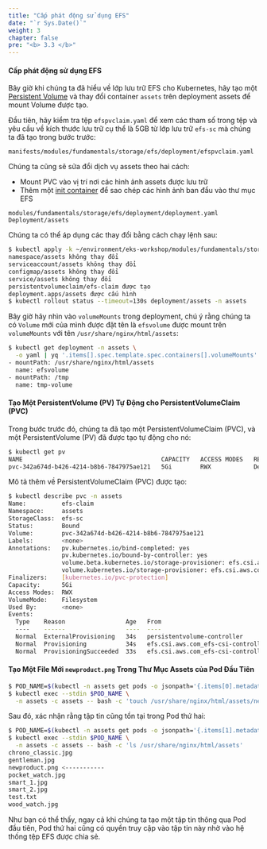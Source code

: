 ```yaml
---
title: "Cấp phát động sử dụng EFS"
date: "`r Sys.Date()`"
weight: 3
chapter: false
pre: "<b> 3.3 </b>"
---
```


#### Cấp phát động sử dụng EFS

Bây giờ khi chúng ta đã hiểu về lớp lưu trữ EFS cho Kubernetes, hãy tạo một [Persistent Volume](https://kubernetes.io/docs/concepts/storage/persistent-volumes/) và thay đổi container `assets` trên deployment assets để mount Volume được tạo.

Đầu tiên, hãy kiểm tra tệp `efspvclaim.yaml` để xem các tham số trong tệp và yêu cầu về kích thước lưu trữ cụ thể là 5GB từ lớp lưu trữ `efs-sc` mà chúng ta đã tạo trong bước trước:

```file
manifests/modules/fundamentals/storage/efs/deployment/efspvclaim.yaml
```

Chúng ta cũng sẽ sửa đổi dịch vụ assets theo hai cách:

- Mount PVC vào vị trí nơi các hình ảnh assets được lưu trữ
- Thêm một [init container](https://kubernetes.io/docs/concepts/workloads/pods/init-containers/) để sao chép các hình ảnh ban đầu vào thư mục EFS

```kustomization
modules/fundamentals/storage/efs/deployment/deployment.yaml
Deployment/assets
```

Chúng ta có thể áp dụng các thay đổi bằng cách chạy lệnh sau:

```bash
$ kubectl apply -k ~/environment/eks-workshop/modules/fundamentals/storage/efs/deployment
namespace/assets không thay đổi
serviceaccount/assets không thay đổi
configmap/assets không thay đổi
service/assets không thay đổi
persistentvolumeclaim/efs-claim được tạo
deployment.apps/assets được cấu hình
$ kubectl rollout status --timeout=130s deployment/assets -n assets
```

Bây giờ hãy nhìn vào `volumeMounts` trong deployment, chú ý rằng chúng ta có `Volume` mới của mình được đặt tên là `efsvolume` được mount trên `volumeMounts` với tên `/usr/share/nginx/html/assets`:

```bash
$ kubectl get deployment -n assets \
  -o yaml | yq '.items[].spec.template.spec.containers[].volumeMounts'
- mountPath: /usr/share/nginx/html/assets
  name: efsvolume
- mountPath: /tmp
  name: tmp-volume
```

#### Tạo Một PersistentVolume (PV) Tự Động cho PersistentVolumeClaim (PVC)

Trong bước trước đó, chúng ta đã tạo một PersistentVolumeClaim (PVC), và một PersistentVolume (PV) đã được tạo tự động cho nó:

```bash
$ kubectl get pv
NAME                                       CAPACITY   ACCESS MODES   RECLAIM POLICY   STATUS   CLAIM                                 STORAGECLASS   REASON   AGE
pvc-342a674d-b426-4214-b8b6-7847975ae121   5Gi        RWX            Delete           Bound    assets/efs-claim                      efs-sc                  2m33s
```

Mô tả thêm về PersistentVolumeClaim (PVC) được tạo:

```bash
$ kubectl describe pvc -n assets
Name:          efs-claim
Namespace:     assets
StorageClass:  efs-sc
Status:        Bound
Volume:        pvc-342a674d-b426-4214-b8b6-7847975ae121
Labels:        <none>
Annotations:   pv.kubernetes.io/bind-completed: yes
               pv.kubernetes.io/bound-by-controller: yes
               volume.beta.kubernetes.io/storage-provisioner: efs.csi.aws.com
               volume.kubernetes.io/storage-provisioner: efs.csi.aws.com
Finalizers:    [kubernetes.io/pvc-protection]
Capacity:      5Gi
Access Modes:  RWX
VolumeMode:    Filesystem
Used By:       <none>
Events:
  Type    Reason                 Age   From                                                                                      Message
  ----    ------                 ----  ----                                                                                      -------
  Normal  ExternalProvisioning   34s   persistentvolume-controller                                                               waiting for a volume to be created, either by external provisioner "efs.csi.aws.com" or manually created by system administrator
  Normal  Provisioning           34s   efs.csi.aws.com_efs-csi-controller-6b4ff45b65-fzqjb_7efe91cc-099a-45c7-8419-6f4b0a4f9e01  External provisioner is provisioning volume for claim "assets/efs-claim"
  Normal  ProvisioningSucceeded  33s   efs.csi.aws.com_efs-csi-controller-6b4ff45b65-fzqjb_7efe91cc-099a-45c7-8419-6f4b0a4f9e01  Successfully provisioned volume pvc-342a674d-b426-4214-b8b6-7847975ae121
```

#### Tạo Một File Mới `newproduct.png` Trong Thư Mục Assets của Pod Đầu Tiên

```bash
$ POD_NAME=$(kubectl -n assets get pods -o jsonpath='{.items[0].metadata.name}')
$ kubectl exec --stdin $POD_NAME \
  -n assets -c assets -- bash -c 'touch /usr/share/nginx/html/assets/newproduct.png'
```

Sau đó, xác nhận rằng tập tin cũng tồn tại trong Pod thứ hai:

```bash
$ POD_NAME=$(kubectl -n assets get pods -o jsonpath='{.items[1].metadata.name}')
$ kubectl exec --stdin $POD_NAME \
  -n assets -c assets -- bash -c 'ls /usr/share/nginx/html/assets'
chrono_classic.jpg
gentleman.jpg
newproduct.png <-----------
pocket_watch.jpg
smart_1.jpg
smart_2.jpg
test.txt
wood_watch.jpg
```

Như bạn có thể thấy, ngay cả khi chúng ta tạo một tập tin thông qua Pod đầu tiên, Pod thứ hai cũng có quyền truy cập vào tập tin này nhờ vào hệ thống tệp EFS được chia sẻ.